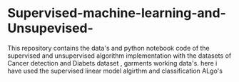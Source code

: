 # Supervised-machine-learning-and-Unsupevised-
This repository contains the data's and python notebook code of the supervised and unsupervised algorithm implementation with the datasets of Cancer detection and Diabets dataset  , garments working data's. here i have used  the supervised linear model algirthm and classification ALgo's

